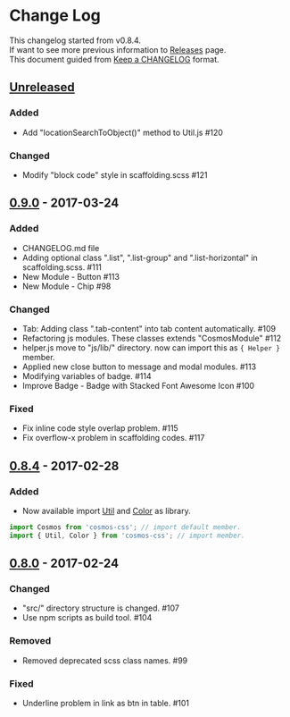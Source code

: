 # Change Log
This changelog started from v0.8.4.  
If want to see more previous information to [Releases](https://github.com/archco/cosmos-css/releases) page.  
This document guided from [Keep a CHANGELOG](http://keepachangelog.com/en/0.3.0/) format.

## [Unreleased]
### Added
- Add "locationSearchToObject()" method to Util.js #120

### Changed
- Modify "block code" style in scaffolding.scss #121 

## [0.9.0] - 2017-03-24
### Added
- CHANGELOG.md file
- Adding optional class ".list", ".list-group" and ".list-horizontal" in scaffolding.scss. #111
- New Module - Button #113
- New Module - Chip #98

### Changed
- Tab: Adding class ".tab-content" into tab content automatically. #109
- Refactoring js modules. These classes extends "CosmosModule" #112
- helper.js move to "js/lib/" directory. now can import this as `{ Helper }` member.
- Applied new close button to message and modal modules. #113
- Modifying variables of badge. #114
- Improve Badge - Badge with Stacked Font Awesome Icon #100

### Fixed
- Fix inline code style overlap problem. #115
- Fix overflow-x problem in scaffolding codes. #117

## [0.8.4] - 2017-02-28
### Added
- Now available import [Util](https://github.com/archco/cosmos-css/wiki/util) and [Color](https://github.com/archco/cosmos-css/wiki/color) as library.
```javascript
import Cosmos from 'cosmos-css'; // import default member.
import { Util, Color } from 'cosmos-css'; // import member.
```

## [0.8.0] - 2017-02-24
### Changed
- "src/" directory structure is changed. #107
- Use npm scripts as build tool. #104

### Removed
- Removed deprecated scss class names. #99 

### Fixed
- Underline problem in link as btn in table. #101

[Unreleased]: https://github.com/archco/cosmos-css/compare/v0.9.0...master
[0.9.0]: https://github.com/archco/cosmos-css/compare/v0.8.4...v0.9.0
[0.8.4]: https://github.com/archco/cosmos-css/compare/v0.8.0...v0.8.4
[0.8.0]: https://github.com/archco/cosmos-css/compare/v0.7.0...v0.8.0
